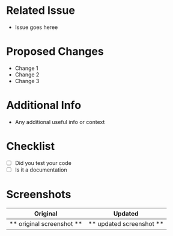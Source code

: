 # Related Issue
- Issue goes heree

# Proposed Changes
- Change 1
- Change 2
- Change 3

# Additional Info
- Any additional useful info or context

# Checklist
- [ ] Did you test your code
- [ ] Is it a documentation

# Screenshots

Original             |  Updated
:-------------------------:|:-------------------------:
** original screenshot **  |  ** updated screenshot **

